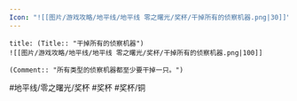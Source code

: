 ```yaml
---
Icon: "![[图片/游戏攻略/地平线/地平线 零之曙光/奖杯/干掉所有的侦察机器.png|30]]"
---
```

```ad-common-bronze-trophy
title: (Title:: "干掉所有的侦察机器")
![[图片/游戏攻略/地平线/地平线 零之曙光/奖杯/干掉所有的侦察机器.png|100]]

(Comment:: "所有类型的侦察机器都至少要干掉一只。")
```

#地平线/零之曙光/奖杯 #奖杯 #奖杯/铜
